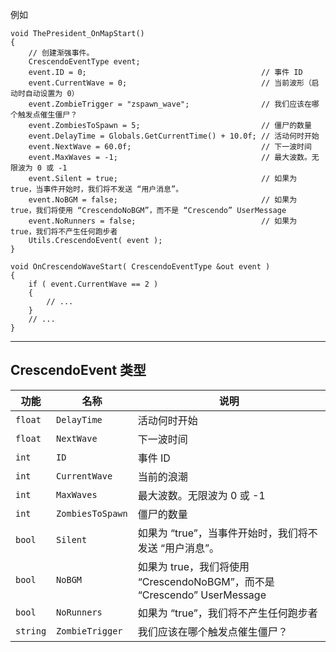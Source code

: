 例如
```
void ThePresident_OnMapStart()
{
	// 创建渐强事件。
	CrescendoEventType event;
	event.ID = 0;										// 事件 ID
	event.CurrentWave = 0;								// 当前波形（启动时自动设置为 0）
	event.ZombieTrigger = "zspawn_wave";				// 我们应该在哪个触发点催生僵尸？
	event.ZombiesToSpawn = 5;							// 僵尸的数量
	event.DelayTime = Globals.GetCurrentTime() + 10.0f;	// 活动何时开始
	event.NextWave = 60.0f;								// 下一波时间
	event.MaxWaves = -1;								// 最大波数。无限波为 0 或 -1
	event.Silent = true;								// 如果为 true，当事件开始时，我们将不发送 “用户消息”。
	event.NoBGM = false;								// 如果为 true，我们将使用 “CrescendoNoBGM”，而不是 “Crescendo” UserMessage
	event.NoRunners = false;							// 如果为 true，我们将不产生任何跑步者
	Utils.CrescendoEvent( event );
}

void OnCrescendoWaveStart( CrescendoEventType &out event )
{
	if ( event.CurrentWave == 2 )
	{
		// ...
	}
	// ...
}
```

- - -

## CrescendoEvent 类型

功能                | 名称 | 说明
----------------------- | ---- |---------------------------------------------------------------------------------
`float` | `DelayTime` | 活动何时开始
`float` | `NextWave` | 下一波时间
`int` | `ID` | 事件 ID
`int` | `CurrentWave` | 当前的浪潮
`int` | `MaxWaves` | 最大波数。无限波为 0 或 -1
`int` | `ZombiesToSpawn` | 僵尸的数量
`bool` | `Silent` | 如果为 “true”，当事件开始时，我们将不发送 “用户消息”。
`bool` | `NoBGM` | 如果为 true，我们将使用 “CrescendoNoBGM”，而不是 “Crescendo” UserMessage
`bool` | `NoRunners` | 如果为 “true”，我们将不产生任何跑步者
`string` | `ZombieTrigger` | 我们应该在哪个触发点催生僵尸？

